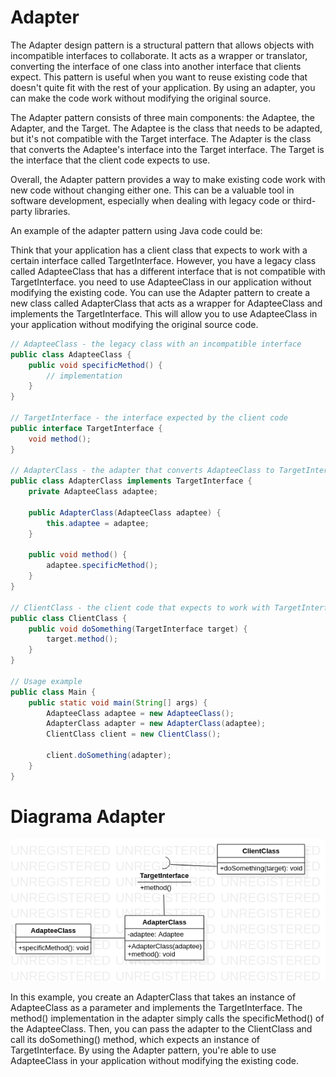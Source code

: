 # Adapter

The Adapter design pattern is a structural pattern that allows objects with incompatible interfaces to collaborate. It acts as a wrapper or translator, converting the interface of one class into another interface that clients expect. This pattern is useful when you want to reuse existing code that doesn't quite fit with the rest of your application. By using an adapter, you can make the code work without modifying the original source.

The Adapter pattern consists of three main components: the Adaptee, the Adapter, and the Target. The Adaptee is the class that needs to be adapted, but it's not compatible with the Target interface. The Adapter is the class that converts the Adaptee's interface into the Target interface. The Target is the interface that the client code expects to use.

Overall, the Adapter pattern provides a way to make existing code work with new code without changing either one. This can be a valuable tool in software development, especially when dealing with legacy code or third-party libraries.

An example of the adapter pattern using Java code could be:

Think that your application has a client class that expects to work with a certain interface called TargetInterface. However, you have a legacy class called AdapteeClass that has a different interface that is not compatible with TargetInterface. you need to use AdapteeClass in our application without modifying the existing code. You can use the Adapter pattern to create a new class called AdapterClass that acts as a wrapper for AdapteeClass and implements the TargetInterface. This will allow you to use AdapteeClass in your application without modifying the original source code.

```java 
// AdapteeClass - the legacy class with an incompatible interface
public class AdapteeClass {
    public void specificMethod() {
        // implementation
    }
}

// TargetInterface - the interface expected by the client code
public interface TargetInterface {
    void method();
}

// AdapterClass - the adapter that converts AdapteeClass to TargetInterface
public class AdapterClass implements TargetInterface {
    private AdapteeClass adaptee;

    public AdapterClass(AdapteeClass adaptee) {
        this.adaptee = adaptee;
    }

    public void method() {
        adaptee.specificMethod();
    }
}

// ClientClass - the client code that expects to work with TargetInterface
public class ClientClass {
    public void doSomething(TargetInterface target) {
        target.method();
    }
}

// Usage example
public class Main {
    public static void main(String[] args) {
        AdapteeClass adaptee = new AdapteeClass();
        AdapterClass adapter = new AdapterClass(adaptee);
        ClientClass client = new ClientClass();

        client.doSomething(adapter);
    }
}
```

# Diagrama Adapter

![Diagrama Adapter](DiagramaAdapterPattern.png)

In this example, you create an AdapterClass that takes an instance of AdapteeClass as a parameter and implements the TargetInterface. The method() implementation in the adapter simply calls the specificMethod() of the AdapteeClass. Then, you can pass the adapter to the ClientClass and call its doSomething() method, which expects an instance of TargetInterface. By using the Adapter pattern, you're able to use AdapteeClass in your application without modifying the existing code.